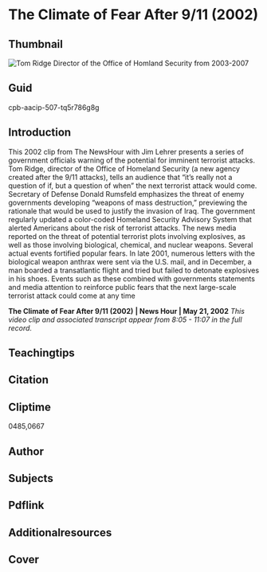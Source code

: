 # The Climate of Fear After 9/11 (2002)

## Thumbnail

![Tom Ridge Director of the Office of Homland Security from 2003-2007](https://s3.amazonaws.com/americanarchive.org/primary_source_sets/4_War_On_terror.jpeg "Tom Ridge Director of the Office of Homland Security from 2003-2007")


## Guid
cpb-aacip-507-tq5r786g8g

## Introduction

This 2002 clip from The NewsHour with Jim Lehrer presents a series of government officials warning of the potential for imminent terrorist attacks. Tom Ridge, director of the Office of Homeland Security (a new agency created after the 9/11 attacks), tells an audience that “it’s really not a question of if, but a question of when” the next terrorist attack would come. Secretary of Defense Donald Rumsfeld emphasizes the threat of enemy governments developing “weapons of mass destruction,” previewing the rationale that would be used to justify the invasion of Iraq. The government regularly updated a color-coded Homeland Security Advisory System that alerted Americans about the risk of terrorist attacks. The news media reported on the threat of potential terrorist plots involving explosives, as well as those involving biological, chemical, and nuclear weapons. Several actual events fortified popular fears. In late 2001, numerous letters with the biological weapon anthrax were sent via the U.S. mail, and in December, a man boarded a transatlantic flight and tried but failed to detonate explosives in his shoes. Events such as these combined with governments statements and media attention to reinforce public fears that the next large-scale terrorist attack could come at any time


<b>The Climate of Fear After 9/11 (2002)</b>
<b>| News Hour | May 21, 2002</b>
<i>This video clip and associated transcript appear from 8:05 - 11:07 in the full record.</i>

## Teachingtips

## Citation

## Cliptime

0485,0667

## Author
## Subjects
## Pdflink
## Additionalresources
## Cover
